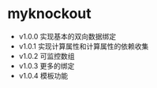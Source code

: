 # myknockout
- v1.0.0 实现基本的双向数据绑定
- v1.0.1 实现计算属性和计算属性的依赖收集
- v1.0.2 可监控数组
- v1.0.3 更多的绑定
- v1.0.4 模板功能
